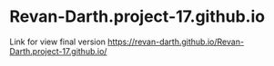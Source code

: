 # Revan-Darth.project-17.github.io

Link for view final version https://revan-darth.github.io/Revan-Darth.project-17.github.io/

